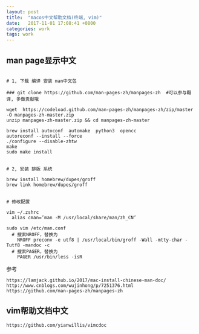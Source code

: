 ```yaml
---
layout: post
title:  "macos中文帮助文档(终端, vim)"
date:   2017-11-01 17:08:41 +0800
categories: work
tags: work
---
```




## man page显示中文

```shell

# 1, 下载 编译 安装 man中文包

### git clone https://github.com/man-pages-zh/manpages-zh  #可以参与翻译, 多做贡献哦

wget  https://codeload.github.com/man-pages-zh/manpages-zh/zip/master -O manpages-zh-master.zip
unzip manpages-zh-master.zip && cd manpages-zh-master

brew install autoconf  automake  python3  opencc
autoreconf --install --force
./configure --disable-zhtw
make
sudo make install


# 2, 安装 排版 系统

brew install homebrew/dupes/groff
brew link homebrew/dupes/groff


# 修改配置

vim ~/.zshrc
  alias cman=’man -M /usr/local/share/man/zh_CN’

sudo vim /etc/man.conf
  # 搜索NROFF，替换为
    NROFF preconv -e utf8 | /usr/local/bin/groff -Wall -mtty-char -Tutf8 -mandoc -c
  # 搜索PAGER，替换为
    PAGER /usr/bin/less -isR
```

参考

    https://lamjack.github.io/2017/mac-install-chinese-man-doc/
    http://www.cnblogs.com/wujinhong/p/7251376.html
    https://github.com/man-pages-zh/manpages-zh



## vim帮助文档中文

```shell
https://github.com/yianwillis/vimcdoc
```



